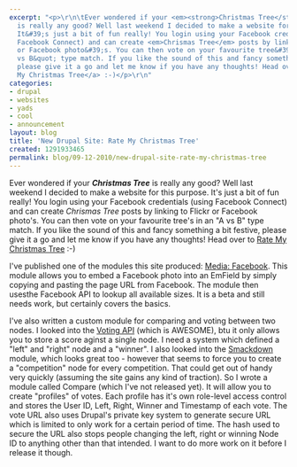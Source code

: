 ```yaml
---
excerpt: "<p>\r\n\tEver wondered if your <em><strong>Christmas Tree</strong></em>
  is really any good? Well last weekend I decided to make a website for this purpose.
  It&#39;s just a bit of fun really! You login using your Facebook credentials (using
  Facebook Connect) and can create <em>Chrismas Tree</em> posts by linking to Flickr
  or Facebook photo&#39;s. You can then vote on your favourite tree&#39;s in an &quot;A
  vs B&quot; type match. If you like the sound of this and fancy something a bit festive,
  please give it a go and let me know if you have any thoughts! Head over to <a href=\"http://ratemytree.co.uk/\">Rate
  My Christmas Tree</a> :-)</p>\r\n"
categories:
- drupal
- websites
- yads
- cool
- announcement
layout: blog
title: 'New Drupal Site: Rate My Christmas Tree'
created: 1291933465
permalink: blog/09-12-2010/new-drupal-site-rate-my-christmas-tree
---
```

<p>
	Ever wondered if your <em><strong>Christmas Tree</strong></em> is really any good? Well last weekend I decided to make a website for this purpose. It&#39;s just a bit of fun really! You login using your Facebook credentials (using Facebook Connect) and can create <em>Chrismas Tree</em> posts by linking to Flickr or Facebook photo&#39;s. You can then vote on your favourite tree&#39;s in an &quot;A vs B&quot; type match. If you like the sound of this and fancy something a bit festive, please give it a go and let me know if you have any thoughts! Head over to <a href="http://ratemytree.co.uk/">Rate My Christmas Tree</a> :-)</p>
<!--break-->
<p>
	I&#39;ve published one of the modules this site produced:&nbsp;<a href="http://drupal.org/project/media_facebook">Media: Facebook</a>. This module allows you to embed a Facebook photo into an EmField by simply copying and pasting the page URL from Facebook. The module then usesthe Facebook API to lookup all available sizes. It is a beta and still needs work, but certainly covers the basics.</p>
<p>
	I&#39;ve also written a custom module for comparing and voting between two nodes. I looked into the <a href="http://drupal.org/project/votingapi">Voting API</a> (which is AWESOME), btu it only allows you to store a score aginst a single node. I need a system which defined a &quot;left&quot; and &quot;right&quot; node and a &quot;winner&quot;. I also looked into the <a href="http://drupal.org/project/smackdown">Smackdown</a> module, which looks great too - however that seems to force you to create a &quot;competition&quot; node for every competition. That could get out of handy very quickly (assuming the site gains any kind of traction). So I wrote a module called Compare (which I&#39;ve not released yet). It will allow you to create &quot;profiles&quot; of votes. Each profile has it&#39;s own role-level access control and stores the User ID, Left, Right, Winner and Timestamp of each vote. The vote URL also uses Drupal&#39;s private key system to generate secure URL which is limited to only work for a certain period of time. The hash used to secure the URL also stops people changing the left, right or winning Node ID to anything other than that intended. I want to do more work on it before I release it though.</p>
